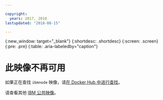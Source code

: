 ```yaml
---

copyright:
  years: 2017, 2018
lastupdated: "2018-08-15"

---
```


{:new_window: target="_blank"}
{:shortdesc: .shortdesc}
{:screen: .screen}
{:pre: .pre}
{:table: .aria-labeledby="caption"}

# 此映像不再可用

如果正在查找 `ibmnode` 映像，请[在 Docker Hub 中进行查找](https://hub.docker.com/r/ibmcom/ibmnode/)。 

请查看其他 [IBM 公共映像](/docs/services/RegistryImages/index.html#ibm_images)。
